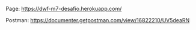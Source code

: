 Page: https://dwf-m7-desafio.herokuapp.com/

Postman: https://documenter.getpostman.com/view/16822210/UV5deaRN
